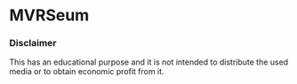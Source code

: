 # MVRSeum

### Disclaimer
This has an educational purpose and it is not intended to distribute the used media or to obtain economic profit from it. 
